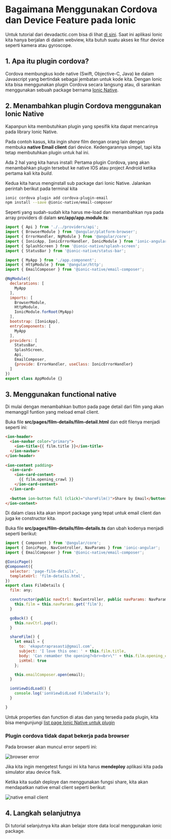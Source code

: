 # Bagaimana Menggunakan Cordova dan Device Feature pada Ionic

Untuk tutorial dari devadactic.com bisa di lihat [di sini](https://ionicacademy.com/cordova-features-inside-ionic/). Saat ini aplikasi Ionic kita hanya berjalan di dalam webview, kita butuh suatu akses ke fitur device seperti kamera atau gyroscope. 

## 1. Apa itu plugin cordova?

Cordova membungkus kode native (Swift, Objective-C, Java) ke dalam Javascript yang bertindak sebagai jembatan untuk kode kita. Dengan Ionic kita bisa menggunakan plugin Cordova secara langsung atau, di sarankan menggunakan sebuah package bernama [Ionic Native](http://ionicframework.com/docs/native/).

## 2. Menambahkan plugin Cordova menggunakan Ionic Native

Kapanpun kita membutuhkan plugin yang spesifik kita dapat mencarinya pada library Ionic Native. 

Pada contoh kasus, kita ingin *share* film dengan orang lain dengan membuka **native Email client** dari device. Kedengarannya simpel, tapi kita tetap membutuhkan plugin untuk hal ini.

Ada 2 hal yang kita harus install:
Pertama plugin Cordova, yang akan menambahkan plugin tersebut ke native IOS atau project Android ketika pertama kali kita *build*.

Kedua kita harus menginstall sub package dari Ionic Native. Jalankan perintah berikut pada terminal kita

```bash
ionic cordova plugin add cordova-plugin-email
npm install --save @ionic-native/email-composer
```

Seperti yang sudah-sudah kita harus me-load dan menambahkan nya pada array providers di dalam **src/app/app.module.ts**:

```javascript
import { Api } from './../providers/api';
import { BrowserModule } from '@angular/platform-browser';
import { ErrorHandler, NgModule } from '@angular/core';
import { IonicApp, IonicErrorHandler, IonicModule } from 'ionic-angular';
import { SplashScreen } from '@ionic-native/splash-screen';
import { StatusBar } from '@ionic-native/status-bar';

import { MyApp } from './app.component';
import { HttpModule } from '@angular/http';
import { EmailComposer } from '@ionic-native/email-composer';

@NgModule({
  declarations: [
    MyApp
  ],
  imports: [
    BrowserModule,
    HttpModule,
    IonicModule.forRoot(MyApp)
  ],
  bootstrap: [IonicApp],
  entryComponents: [
    MyApp
  ],
  providers: [
    StatusBar,
    SplashScreen,
    Api,
    EmailComposer,
    {provide: ErrorHandler, useClass: IonicErrorHandler}
  ]
})
export class AppModule {}
```

## 3. Menggunakan functional native

Di mulai dengan menambahkan button pada page detail dari film yang akan memanggil funtion yang meload email client.

Buka file **src/pages/film-details/film-detail.html** dan edit filenya menjadi seperti ini:

```html
<ion-header>
  <ion-navbar color="primary">
    <ion-title>{{ film.title }}</ion-title>
  </ion-navbar>
</ion-header>
 
<ion-content padding>
  <ion-card>
    <ion-card-content>
      {{ film.opening_crawl }}
    </ion-card-content>
  </ion-card>
 
  <button ion-button full (click)="shareFilm()">Share by Email</button>
</ion-content>
```

Di dalam class kita akan import package yang tepat untuk email client dan juga ke constructor kita.

Buka file **src/pages/film-details/film-details.ts** dan ubah kodenya menjadi seperti berikut:

```javascript
import { Component } from '@angular/core';
import { IonicPage, NavController, NavParams } from 'ionic-angular';
import { EmailComposer } from '@ionic-native/email-composer';

@IonicPage()
@Component({
  selector: 'page-film-details',
  templateUrl: 'film-details.html',
})
export class FilmDetails {
  film: any;

  constructor(public navCtrl: NavController, public navParams: NavParams, private emailComposer: EmailComposer) {
    this.film = this.navParams.get('film');
  }

  goBack() {
    this.navCtrl.pop();
  }

  shareFilm() {
    let email = {
      to: 'ekaputraprasasti@gmail.com',
      subject: 'I love this one: ' + this.film.title,
      body: 'Can remamber the opening?<br><br>\"' + this.film.opening_crawl + '\"',
      isHtml: true
    };

    this.emailComposer.open(email);
  }

  ionViewDidLoad() {
    console.log('ionViewDidLoad FilmDetails');
  }

}
```

Untuk properties dan function di atas dan yang tersedia pada plugin, kita bisa mengunjungi [list page Ionic Native untuk plugin](http://ionicframework.com/docs/native/email-composer/)

### Plugin cordova tidak dapat bekerja pada browser

Pada browser akan muncul error seperti ini:

![browser error](https://i1.wp.com/ionicacademy.com/wp-content/uploads/2017/05/ionic-crash-course-cordova-warning.png?w=1020&ssl=1)

Jika kita ingin mengetest fungsi ini kita harus **mendeploy** aplikasi kita pada simulator atau device fisik.

Ketika kita sudah deploye dan menggunakan fungsi share, kita akan mendapatkan native email client seperti berikut:

![native email client](https://i1.wp.com/ionicacademy.com/wp-content/uploads/2017/05/ionic-crash-course-cordova-email.png?w=468&ssl=1)

## 4. Langkah selanjutnya

Di tutorial selanjutnya kita akan belajar store data local menggunakan ionic package.
